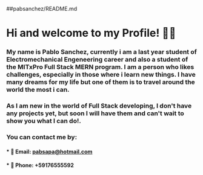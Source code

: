 ##pabsanchez/README.md 

# Hi and welcome to my Profile! :technologist:
### My name is Pablo Sanchez, currently i am a last year student of Electromechanical Engeneering career and also a student of the MITxPro Full Stack MERN program. I am a person who likes challenges, especially in those where i learn new things. I have many dreams for my life but one of them is to travel around the world the most i can.

### As I am new in the world of Full Stack developing, I don't have any projects yet, but soon I will have them and can't wait to show you what I can do!.

### You can contact me by:
#### * :email: Email: pabsapa@hotmail.com
#### * :iphone: Phone: +59176555592  


